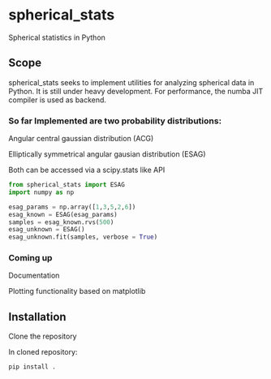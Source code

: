 # spherical_stats
Spherical statistics in Python

## Scope
spherical_stats seeks to implement utilities for analyzing spherical data in Python. It is still under heavy development. For performance, the numba JIT compiler is used as backend.

### So far Implemented are two probability distributions:
Angular central gaussian distribution (ACG)

Elliptically symmetrical angular gausian distribution (ESAG)

Both can be accessed via a scipy.stats like API

```python
from spherical_stats import ESAG
import numpy as np

esag_params = np.array([1,3,5,2,6])
esag_known = ESAG(esag_params)
samples = esag_known.rvs(500)
esag_unknown = ESAG()
esag_unknown.fit(samples, verbose = True)
```

### Coming up

Documentation

Plotting functionality based on matplotlib

## Installation
Clone the repository

In cloned repository: 
```python
pip install .
```
